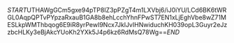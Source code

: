 $START$UTHAWgGCm5gxe94pTP8IZ3pPZgT4m1LXVbj6/iJ0iYU/LCd6BK6tWRGL0AqpQPTvPYpzaRxauB1GA8b8ehLcchYhnFPwST7EN1xLjEghVbe8wZ71MESLkpWMThbqog6E9iR8yrPewI9Ncx7JklJvIHNwiduchKH039opL3Guyr2eJzzbcHLKy3eBjAkcYUoKh2YXk5J4p6kz6RdMsQ78Wg==$END$